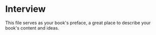 Interview
=========

This file serves as your book's preface, a great place to describe your book's content and ideas.
